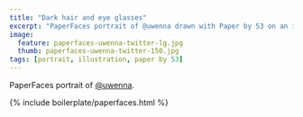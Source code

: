 ```yaml
---
title: "Dark hair and eye glasses"
excerpt: "PaperFaces portrait of @uwenna drawn with Paper by 53 on an iPad."
image: 
  feature: paperfaces-uwenna-twitter-lg.jpg
  thumb: paperfaces-uwenna-twitter-150.jpg
tags: [portrait, illustration, paper by 53]
---
```


PaperFaces portrait of [@uwenna](http://twitter.com/uwenna).

{% include boilerplate/paperfaces.html %}